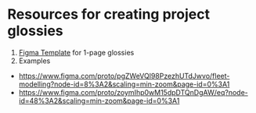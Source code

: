 # Resources for creating project glossies

1. [Figma Template](https://www.figma.com/file/LDVJKmEVUAwgzlCWlwFJVI/Turing-RAM-Glossy-Templates?node-id=0%3A1) for 1-page glossies
2. Examples
- https://www.figma.com/proto/pgZWeVQl98PzezhUTdJwvo/fleet-modelling?node-id=8%3A2&scaling=min-zoom&page-id=0%3A1
- https://www.figma.com/proto/zoymIhp0wM15dpDTQnDgAW/eq?node-id=48%3A2&scaling=min-zoom&page-id=0%3A1
